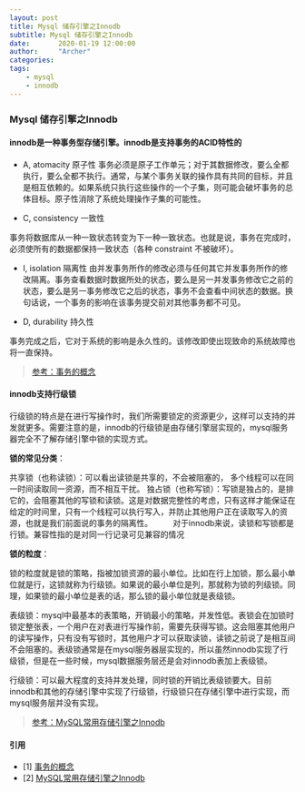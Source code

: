 ```yaml
---
layout: post
title: Mysql 储存引擎之Innodb
subtitle: Mysql 储存引擎之Innodb
date:       2020-01-19 12:00:00
author:     "Archer"
categories: 
tags:
    - mysql
    - innodb
---
```


### Mysql 储存引擎之Innodb

#### innodb是一种事务型存储引擎。innodb是支持事务的ACID特性的

- A, atomacity 原子性 事务必须是原子工作单元；对于其数据修改，要么全都执行，要么全都不执行。通常，与某个事务关联的操作具有共同的目标，并且是相互依赖的。如果系统只执行这些操作的一个子集，则可能会破坏事务的总体目标。原子性消除了系统处理操作子集的可能性。

- C, consistency 一致性

事务将数据库从一种一致状态转变为下一种一致状态。也就是说，事务在完成时，必须使所有的数据都保持一致状态（各种 constraint 不被破坏）。

- I, isolation 隔离性 由并发事务所作的修改必须与任何其它并发事务所作的修改隔离。事务查看数据时数据所处的状态，要么是另一并发事务修改它之前的状态，要么是另一事务修改它之后的状态，事务不会查看中间状态的数据。换句话说，一个事务的影响在该事务提交前对其他事务都不可见。

- D, durability 持久性

事务完成之后，它对于系统的影响是永久性的。该修改即使出现致命的系统故障也将一直保持。

> [参考：事务的概念](https://hit-alibaba.github.io/interview/Server/db/Transaction.html)

#### innodb支持行级锁

行级锁的特点是在进行写操作时，我们所需要锁定的资源更少，这样可以支持的并发就更多。需要注意的是，innodb的行级锁是由存储引擎层实现的，mysql服务器完全不了解存储引擎中锁的实现方式。

**锁的常见分类**：

共享锁（也称读锁）：可以看出读锁是共享的，不会被阻塞的， 多个线程可以在同一时间读取同一资源，而不相互干扰。
独占锁（也称写锁）：写锁是独占的，是排它的，会阻塞其他的写锁和读锁。这是对数据完整性的考虑，只有这样才能保证在给定的时间里，只有一个线程可以执行写入，并防止其他用户正在读取写入的资源，也就是我们前面说的事务的隔离性。
  
对于innodb来说，读锁和写锁都是行锁。兼容性指的是对同一行记录可见兼容的情况

**锁的粒度**：

锁的粒度就是锁的策略，指被加锁资源的最小单位。比如在行上加锁，那么最小单位就是行，这锁就称为行级锁。如果说的最小单位是列，那就称为锁的列级锁。同理，如果锁的最小单位是表的话，那么锁的最小单位就是表级锁。

表级锁：mysql中最基本的表策略，开销最小的策略，并发性低。表锁会在加锁时锁定整张表，一个用户在对表进行写操作前，需要先获得写锁。这会阻塞其他用户的读写操作，只有没有写锁时，其他用户才可以获取读锁，读锁之前说了是相互间不会阻塞的。表级锁通常是在mysql服务器层实现的，所以虽然innodb实现了行级锁，但是在一些时候，mysql数据服务层还是会对innodb表加上表级锁。

行级锁：可以最大程度的支持并发处理，同时锁的开销比表级锁要大。目前innodb和其他的存储引擎中实现了行级锁，行级锁只在存储引擎中进行实现，而mysql服务层并没有实现。

> [参考：MySQL常用存储引擎之Innodb](https://segmentfault.com/a/1190000015468361)

#### 引用

- [1] [事务的概念](https://hit-alibaba.github.io/interview/Server/db/Transaction.html)
- [2] [MySQL常用存储引擎之Innodb](https://segmentfault.com/a/1190000015468361)